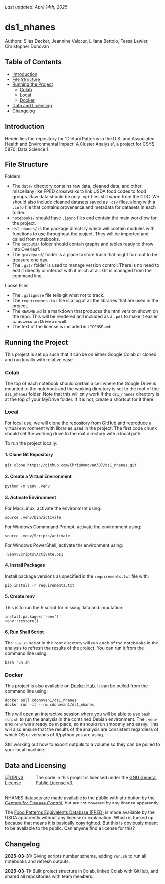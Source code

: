_Last updated: April 14th, 2025_

# ds1_nhanes

Authors: Silas Decker, Jeannine Valcour, Liliana Bettolo, Tessa Lawler, Christopher Donovan

## Table of Contents

- [Introduction](#introduction)
- [File Structure](#file-structure)
- [Running the Project](#running-the-project)
  - [Colab](#colab)
  - [Local](#local)
  - [Docker](#docker)
- [Data and Licensing](#data-and-licensing)
- [Changelog](#changelog)

## Introduction

Herein lies the repository for 'Dietary Patterns in the U.S. and Associated Health and
Environmental Impact: A Cluster Analysis', a project for CSYS 5870: Data Science 1. 

## File Structure

Folders

- The `data/` directory contains raw data, cleaned data, and other miscellany like FPED crosswalks to link USDA food codes to food groups. Raw data should be only `.xpt` files still warm from the CDC. We should also include cleaned datasets saved as `.csv` files, along with a `.info` file that contains provenance and metadata for datasets in each folder. 
- `notebooks/` should have `.ipynb` files and contain the main workflow for the project. 
- `ds1_nhanes/` is the package directory which will contain modules with functions to use throughout the project. They will be imported and called from notebooks.
- The `outputs/` folder should contain graphs and tables ready to throw into Overleaf. 
- The `graveyard/` folder is a place to store trash that might turn out to be treasure one day.
- The `.git/` folder is used to manage version control. There is no need to edit it directly or interact with it much at all. Git is managed from the command line.

Loose Files

- The `.gitignore` file tells git what not to track.
- The `requirements.txt` file is a log of all the libraries that are used in the project. 
- The `README.md` is a markdown that produces the html version shown on the repo. This will be rendered and included as a `.pdf` to make it easier to access on Drive as well.
- The text of the license is included in `LICENSE.md`. 

## Running the Project

This project is set up such that it can be on either Google Colab or cloned and run locally with relative ease.

### Colab

The top of each notebook should contain a cell where the Google Drive is mounted to the notebook and the working directory is set to the root of the `ds1_nhanes` folder. Note that this will only work if the `ds1_nhanes` directory is at the top of your MyDrive folder. If it is not, create a shortcut for it there. 

### Local

For local use, we will clone the repository from GitHub and reproduce a virtual environment with libraries used in the project. The first code chunk should set the working drive to the root directory with a local path.

To run the project locally:

#### 1. Clone Git Repository

```
git clone https://github.com/ChrisDonovan307/ds1_nhanes.git
```

#### 2. Create a Virtual Environment

```
python -m venv .venv
```

#### 3. Activate Environment

For Mac/Linux, activate the environment using:

```
source .venv/bin/activate
```

For Windows Commmand Prompt, activate the environment using:

```
source .venv/Scripts/activate
```

For Windows PowerShell, activate the environment using:

```
.venv\Scripts\Activate.ps1
```

#### 4. Install Packages

Install package versions as specified in the `requirements.txt` file with:

```
pip install -r requirements.txt
```

#### 5. Create renv

This is to run the R script for missing data and imputation:

```
install.packages('renv')
renv::restore()
```

#### 6. Run Shell Script

The `run.sh` script in the root directory will run each of the notebooks in the analysis to refresh the results of the project. You can run it from the command line using:

```
bash run.sh
```

### Docker

This project is also available on [Docker Hub](https://hub.docker.com/). It can be pulled from the command line using:

```
docker pull cdonovan1/ds1_nhanes
docker run -it --rm cdonovan1/ds1_nhanes
```

This will open an interactive session where you will be able to use `bash run.sh` to run the analysis in the contained Debian environment. The `.venv` and `renv` will already be in place, so it should run smoothly and easily. This will also ensure that the results of the analysis are consistent regardless of which OS or versions of R/python you are using.

Still working out how to export outputs to a volume so they can be pulled to your local machine.

## Data and Licensing

<div style="display: flex; align-items: center;">
  <a rel="license" href="https://www.gnu.org/licenses/gpl-3.0.en.html#license-text">
    <img alt="GPLv3 License" style="border-width:0; margin-right: 10px;" src="https://www.gnu.org/graphics/gplv3-or-later-sm.png" />
  </a>
  <span>
    The code in this project is licensed under the 
    <a rel="license" href="https://www.gnu.org/licenses/gpl-3.0.en.html#license-text">GNU General Public License v3</a>.
  </span>
</div>
<br>

NHANES datasets are made available to the public with attribution by the [Centers for Disease Control](https://wwwn.cdc.gov/nchs/nhanes/Default.aspx), but are not covered by any license apparently.

The [Food Patterns Equivalents Database (FPED)](https://www.ars.usda.gov/northeast-area/beltsville-md-bhnrc/beltsville-human-nutrition-research-center/food-surveys-research-group/docs/fndds-download-databases/) is made available by the USDA apparently without any license or explanation. Which is fucked up because that means it is basically copyrighted. But this is obviously meant to be available to the public. Can anyone find a license for this?

## Changelog

**2025-03-31:** Giving scripts number scheme, adding `run.sh` to run all notebooks and refresh outputs.

**2025-03-11:** Built project structure in Colab, linked Colab with GitHub, and shared all repositories with team members.

